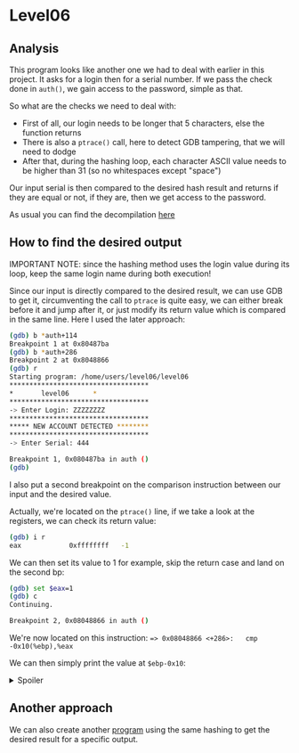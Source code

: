 # Level06

## Analysis

This program looks like another one we had to deal with earlier in this project. It asks for a login then for a serial number.
If we pass the check done in `auth()`, we gain access to the password, simple as that.

So what are the checks we need to deal with:

- First of all, our login needs to be longer that 5 characters, else the function returns
- There is also a `ptrace()` call, here to detect GDB tampering, that we will need to dodge 
- After that, during the hashing loop, each character ASCII value needs to be higher than 31 (so no whitespaces except "space")

Our input serial is then compared to the desired hash result and returns if they are equal or not, if they are, then we get access to the password.

As usual you can find the decompilation [here](./level06.c)

## How to find the desired output

IMPORTANT NOTE: since the hashing method uses the login value during its loop, keep the same login name during both execution!

Since our input is directly compared to the desired result, we can use GDB to get it, circumventing the call to `ptrace` is quite easy, we can either break before it and jump after it, or just modify its return value which is compared in the same line. Here I used the later approach:

```bash
(gdb) b *auth+114 
Breakpoint 1 at 0x80487ba
(gdb) b *auth+286
Breakpoint 2 at 0x8048866
(gdb) r
Starting program: /home/users/level06/level06 
***********************************
*		level06		 *
***********************************
-> Enter Login: ZZZZZZZZ
***********************************
***** NEW ACCOUNT DETECTED ********
***********************************
-> Enter Serial: 444

Breakpoint 1, 0x080487ba in auth ()
(gdb)
```

I also put a second breakpoint on the comparison instruction between our input and the desired value.

Actually, we're located on the `ptrace()` line, if we take a look at the registers, we can check its return value:

```bash
(gdb) i r
eax            0xffffffff	-1
```

We can then set its value to 1 for example, skip the return case and land on the second bp:

```bash
(gdb) set $eax=1
(gdb) c
Continuing.

Breakpoint 2, 0x08048866 in auth ()
```

We're now located on this instruction: `=> 0x08048866 <+286>:	cmp    -0x10(%ebp),%eax`

We can then simply print the value at `$ebp-0x10`:

<details>
  <summary>Spoiler</summary>

```bash
(gdb) p *(int *)($ebp-0x10)
$1 = 6234974
```

You can then use the program normally:

```bash
level06@OverRide:~$ ./level06 
***********************************
*		level06		 *
***********************************
-> Enter Login: ZZZZZZZZ
***********************************
***** NEW ACCOUNT DETECTED ********
***********************************
-> Enter Serial: 6234974
Authenticated!
$ cat /home/users/level07/.pass
GbcPDRgsFK77LNnnuh7QyFYA2942Gp8yKj9KrWD8
```

</details>

## Another approach

We can also create another [program](./resources/hash.c) using the same hashing to get the desired result for a specific output.


